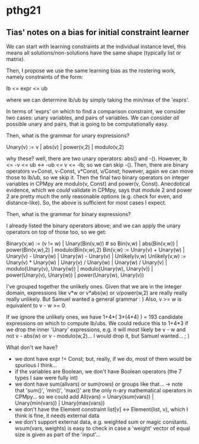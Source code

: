# pthg21

## Tias' notes on a bias for initial constraint learner
We can start with learning constraints at the individual instance level, this means all solutions/non-solutions have the same shape (typically list or matrix).

Then, I propose we use the same learning bias as the rostering work, namely constraints of the form:

lb <= expr <= ub

where we can determine lb/ub by simply taking the min/max of the 'exprs'.

In terms of 'exprs' on which to find a comparison constraint, we consider two cases: unary variables, and pairs of variables. We can consider _all_ possible unary and pairs, that is going to be computationally easy.

Then, what is the grammar for unary expressions?

Unary(v) := v | abs(v) | power(v,2) | modulo(v,2)

why these? well, there are two unary operators: abs() and -(). However, lb <= -v <= ub <-> -ub <= v <= -lb; so we can skip -(). Then, there are binary operators v+Const, v-Const, v\*Const, v/Const; however, again we can move those to lb/ub, so we skip it. Then the final two binary operators on integer variables in CPMpy are modulo(v, Const) and power(v, Const). Anecdotical evidence, which we _could_ validate in CPMpy, says that module 2 and power 2 are pretty much the only reasonable options (e.g. check for even, and distance-like). So, the above is sufficient for most cases I expect.

Then, what is the grammar for binary expressions?

I already listed the binary operators above; and we can apply the unary operators on top of those too, so we get:

Binary(v,w) := (v != w) | Unary(Bin(v,w))     # so Bin(v,w) | abs(Bin(v,w)) | power(Bin(v,w),2) | modulo(Bin(v,w),2)
Bin(v,w) := Unary(v) + Unary(w) | Unary(v) - Unary(w) | Unary(w) - Unary(v) | Unlikely(v,w)
Unlikely(v,w) := Unary(v) \* Unary(w) | Unary(v) / Unary(w) | Unary(w) / Unary(v) | modulo(Unary(v), Unary(w)) | modulo(Unary(w), Unary(v)) | power(Unary(v), Unary(w)) | power(Unary(w), Unary(v))

I've grouped together the unlikely ones. Given that we are in the integer domain, expressions like v\*w or v\*abs(w) or v/power(w,2) are really really really unlikely. But Samuel wanted a general grammar : ) Also, v >= w is equivalent to v - w >= 0.

If we ignore the unlikely ones, we have 1+4\*( 3\*(4\*4) ) = 193 candidate expressions on which to compute lb/ubs. We could reduce this to 1+4\*3 if we drop the inner 'Unary' expressions, e.g. it will most likely be v - w and not v - abs(w) or v - modulo(w,2)... I would drop it, but Samuel wanted... ; )


What don't we have?

- we dont have expr != Const; but, really, if we do, most of them would be spurious I think...
- if the variables are Boolean, we don't have Boolean operators (the 7 types I saw were fully int)
- we dont have sum(allvars) or sum(rows) or groups like that...
    -> note that 'sum()', 'min()', 'max()' are the only n-ary mathematical operators in CPMpy... so we could add All(vars) = Unary(sum(vars)) | Unary(min(vars)) | Unary(max(vars))
- we don't have the Element constraint list[v] <-> Element(list, v), which I think is fine, it needs external data
- we don't support external data, e.g. weighted sum or magic constants. wsum(vars, weights) is easy to check in case a 'weight' vector of equal size is given as part of the 'input'...

